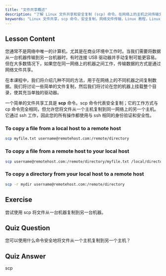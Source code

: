 ```yaml
---
title: "文件共享概述"
description: "了解 Linux 文件共享和安全复制 (scp) 命令。在网络上的主机之间传输文件。通过这份适合初学者的指南开始学习！"
keywords: "Linux 文件共享，scp 命令，安全复制，网络文件传输，Linux 教程，Linux 初学者，Linux 指南"
---
```


## Lesson Content

您通常不是网络中唯一的计算机，尤其是在商业环境中工作时。当我们需要将数据从一台机器传输到另一台机器时，有时连接 USB 驱动器并手动复制可能更容易。但在大多数情况下，如果您在同一网络上的机器之间工作，传输数据的方式是通过网络文件共享。

在本课程中，我们将介绍几种不同的方法，用于在网络上的不同机器之间复制数据。我们将讨论一些简单的文件复制，然后我们将讨论在您的机器上挂载整个目录，使其充当单独的驱动器。

一个简单的文件共享工具是 **scp** 命令。scp 命令代表安全复制；它的工作方式与 cp 命令完全相同，但允许您将文件从一个主机复制到同一网络上的另一个主机。它通过 ssh 工作，因此您的所有操作都使用与 ssh 相同的身份验证和安全性。

### To copy a file from a local host to a remote host

```bash
scp myfile.txt username@remotehost.com:/remote/directory
```

### To copy a file from a remote host to your local host

```bash
scp username@remotehost.com:/remote/directory/myfile.txt /local/directory
```

### To copy a directory from your local host to a remote host

```bash
scp -r mydir username@remotehost.com:/remote/directory
```

## Exercise

尝试使用 scp 将文件从一台机器复制到另一台机器。

## Quiz Question

您可以使用什么命令安全地将文件从一个主机复制到另一个主机？

## Quiz Answer

scp

